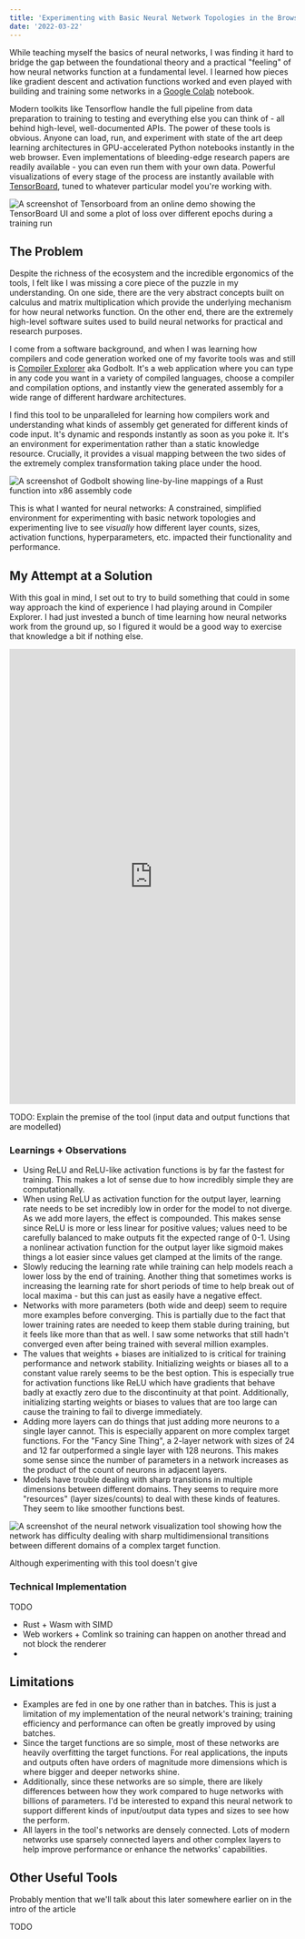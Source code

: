 ```yaml
---
title: 'Experimenting with Basic Neural Network Topologies in the Browser'
date: '2022-03-22'
---
```


While teaching myself the basics of neural networks, I was finding it hard to bridge the gap between the foundational theory and a practical "feeling" of how neural networks function at a fundamental level.  I learned how pieces like gradient descent and activation functions worked and even played with building and training some networks in a [Google Colab](https://colab.research.google.com/) notebook.

Modern toolkits like Tensorflow handle the full pipeline from data preparation to training to testing and everything else you can think of - all behind high-level, well-documented APIs.  The power of these tools is obvious.  Anyone can load, run, and experiment with state of the art deep learning architectures in GPU-accelerated Python notebooks instantly in the web browser.  Even implementations of bleeding-edge research papers are readily available - you can even run them with your own data.  Powerful visualizations of every stage of the process are instantly available with [TensorBoard](https://www.tensorflow.org/tensorboard), tuned to whatever particular model you're working with.

![A screenshot of Tensorboard from an online demo showing the TensorBoard UI and some a plot of loss over different epochs during a training run](images/neural_network_from_scratch/tensorboard.png)

## The Problem

Despite the richness of the ecosystem and the incredible ergonomics of the tools, I felt like I was missing a core piece of the puzzle in my understanding.  On one side, there are the very abstract concepts built on calculus and matrix multiplication which provide the underlying mechanism for how neural networks function.  On the other end, there are the extremely high-level software suites used to build neural networks for practical and research purposes.

I come from a software background, and when I was learning how compilers and code generation worked one of my favorite tools was and still is [Compiler Explorer](https://godbolt.org/) aka Godbolt.  It's a web application where you can type in any code you want in a variety of compiled languages, choose a compiler and compilation options, and instantly view the generated assembly for a wide range of different hardware architectures.

I find this tool to be unparalleled for learning how compilers work and understanding what kinds of assembly get generated for different kinds of code input.  It's dynamic and responds instantly as soon as you poke it.  It's an environment for experimentation rather than a static knowledge resource.  Crucially, it provides a visual mapping between the two sides of the extremely complex transformation taking place under the hood.

![A screenshot of Godbolt showing line-by-line mappings of a Rust function into x86 assembly code](images/neural_network_from_scratch/compiler_explorer.png)

<div class="note">This is what I wanted for neural networks: A constrained, simplified environment for experimenting with basic network topologies and experimenting live to see <i>visually</i> how different layer counts, sizes, activation functions, hyperparameters, etc. impacted their functionality and performance.</div>

## My Attempt at a Solution

With this goal in mind, I set out to try to build something that could in some way approach the kind of experience I had playing around in Compiler Explorer.  I had just invested a bunch of time learning how neural networks work from the ground up, so I figured it would be a good way to exercise that knowledge a bit if nothing else.

<iframe src="http://localhost:7007/?constrainedLayout=1" loading="lazy" style="position: relative; height: calc(min(800px, 80vh)); width: 100%; outline: none; border: none;"></iframe>

TODO: Explain the premise of the tool (input data and output functions that are modelled)

### Learnings + Observations

 * Using ReLU and ReLU-like activation functions is by far the fastest for training.  This makes a lot of sense due to how incredibly simple they are computationally.
 * When using ReLU as activation function for the output layer, learning rate needs to be set incredibly low in order for the model to not diverge.  As we add more layers, the effect is compounded.  This makes sense since ReLU is more or less linear for positive values; values need to be carefully balanced to make outputs fit the expected range of 0-1.  Using a nonlinear activation function for the output layer like sigmoid makes things a lot easier since values get clamped at the limits of the range.
 * Slowly reducing the learning rate while training can help models reach a lower loss by the end of training.  Another thing that sometimes works is increasing the learning rate for short periods of time to help break out of local maxima - but this can just as easily have a negative effect.
 * Networks with more parameters (both wide and deep) seem to require more examples before converging.  This is partially due to the fact that lower training rates are needed to keep them stable during training, but it feels like more than that as well.  I saw some networks that still hadn't converged even after being trained with several million examples.
 * The values that weights + biases are initialized to is critical for training performance and network stability.  Initializing weights or biases all to a constant value rarely seems to be the best option.  This is especially true for activation functions like ReLU which have gradients that behave badly at exactly zero due to the discontinuity at that point.  Additionally, initializing starting weights or biases to values that are too large can cause the training to fail to diverge immediately.
 * Adding more layers can do things that just adding more neurons to a single layer cannot.  This is especially apparent on more complex target functions.  For the "Fancy Sine Thing", a 2-layer network with sizes of 24 and 12 far outperformed a single layer with 128 neurons.  This makes some sense since the number of parameters in a network increases as the product of the count of neurons in adjacent layers.
 * Models have trouble dealing with sharp transitions in multiple dimensions between different domains.  They seems to require more "resources" (layer sizes/counts) to deal with these kinds of features.  They seem to like smoother functions best.

 ![A screenshot of the neural network visualization tool showing how the network has difficulty dealing with sharp multidimensional transitions between different domains of a complex target function.  ](images/neural_network_from_scratch/multi_dimensional_domain_cutoff.png)

Although experimenting with this tool doesn't give

### Technical Implementation

TODO

 * Rust + Wasm with SIMD
 * Web workers + Comlink so training can happen on another thread and not block the renderer
 *

## Limitations

 * Examples are fed in one by one rather than in batches.  This is just a limitation of my implementation of the neural network's training; training efficiency and performance can often be greatly improved by using batches.
 * Since the target functions are so simple, most of these networks are heavily overfitting the target functions.  For real applications, the inputs and outputs often have orders of magnitude more dimensions which is where bigger and deeper networks shine.
 * Additionally, since these networks are so simple, there are likely differences between how they work compared to huge networks with billions of parameters.  I'd be interested to expand this neural network to support different kinds of input/output data types and sizes to see how the perform.
 * All layers in the tool's networks are densely connected.  Lots of modern networks use sparsely connected layers and other complex layers to help improve performance or enhance the networks' capabilities.

## Other Useful Tools

Probably mention that we'll talk about this later somewhere earlier on in the intro of the article

TODO
